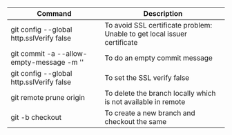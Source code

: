 Command | Description
--------|------------
git config --global http.sslVerify false | To avoid SSL certificate problem: Unable to get local issuer certificate
git commit -a --allow-empty-message -m '' | To do an empty commit message
git config --global http.sslVerify false | To set the SSL verify false
git remote prune origin | To delete the branch locally which is not available in remote
git -b checkout <new branch name> | To create a new branch and checkout the same
